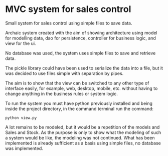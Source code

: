 # MVC system for sales control

Small system for sales control using simple files to save data.

Archaic system created with the aim of showing architecture using model for modelling data, dao for persistence, controller for business logic, and view for the ui.

No database was used, the system uses simple files to save and retrieve data.

The pickle library could have been used to serialize the data into a file, but it was decided to use files
simple with separation by pipes.

The aim is to show that the view can be switched to any other type of interface easily, for example,
web, desktop, mobile, etc. without having to change anything in the business rules or system logic.

To run the system you must have python previously installed and being inside the project directory, in the command terminal run the command:
```
python view.py
```

A lot remains to be modeled, but it would be a repetition of the models and Sales and Stock. As the purpose is only to show what the modeling of such a system would be like, the modeling was not continued. What has been implemented is already sufficient as a basis using simple files, no database was implemented.
